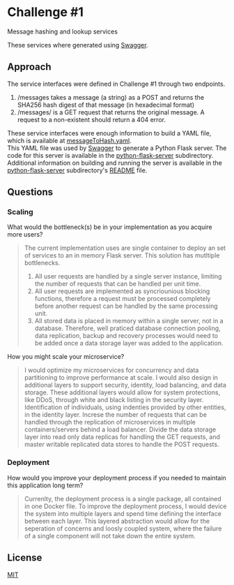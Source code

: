 # Challenge #1

Message hashing and lookup services

These services where generated using [Swagger].

## Approach
The service interfaces were defined in Challenge #1 through two endpoints.
1. /messages takes a message (a string) as a POST and returns the SHA256 hash digest of that
message (in hexadecimal format)
2. /messages/<hash> is a GET request that returns the original message. A request to a non-existent
<hash> should return a 404 error.

These service interfaces were enough information to build a YAML file, which is available at [messageToHash.yaml][messageToHash].  
This YAML file was used by [Swagger] to generate a Python Flask server. 
The code for this server is available in the [python-flask-server] subdirectory.  
Additional information on building and running the server is available in the [python-flask-server] subdirectory's [README][README_sub] file.

## Questions
### Scaling
What would the bottleneck(s) be in your implementation as you acquire more users? 
> The current implementation uses are single container to deploy an set of services to an in memory Flask server.
> This solution has mutltiple bottlenecks.
> 1. All user requests are handled by a single server instance, limiting the number of requests that can be handled per unit time.
> 2. All user requests are implemented as syncriounious blocking functions, therefore a request must be processed completely before another request can be handled by the same processing unit.
> 3. All stored data is placed in memory within a single server, not in a database.  Therefore, well praticed database connection pooling, data replication, backup and recovery processes would need to be added once a data storage layer was added to the application.


How you might scale your microservice?
> I would optimize my microservices for concurrency and data partitioning to improve performance at scale.
> I would also design in additional layers to support security, identity, load balancing, and data storage. 
> These additional layers would allow for system protections, like DDoS, through white and black listing in the security layer.
> Identification of individuals, using indenties provided by other entities, in the identity layer.
> Increse the number of requests that can be handled through the replication of microservices in multiple containers/servers behind a load balancer.
> Divide the data storage layer into read only data replicas for handling the GET requests, and master writable replicated data stores to handle the POST requests.

### Deployment
How would you improve your deployment process if you needed to maintain this application long term?
> Currenlty, the deployment process is a single package, all contained in one Docker file.
> To improve the deployment process, I would device the system into multiple layers and spend time defining the interface between each layer.
> This layered abstraction would allow for the seperation of concerns and loosly coupled system, where the failure of a single component will not take down the entire system.

License
----
[MIT][MIT_lic]


[Swagger]: <https://swagger.io>
[python-flask-server]: <https://github.com/scrumpi3/SOLUTION_BENJAMIN_BECKMANN/tree/master/Challenge_1/python-flask-server>
[MIT_lic]: <https://opensource.org/licenses/MIT>
[README_sub]: <https://github.com/scrumpi3/SOLUTION_BENJAMIN_BECKMANN/blob/master/Challenge_1/python-flask-server/README.md>
[messageToHash]: <https://github.com/scrumpi3/SOLUTION_BENJAMIN_BECKMANN/blob/master/Challenge_1/messageToHash.yaml>
